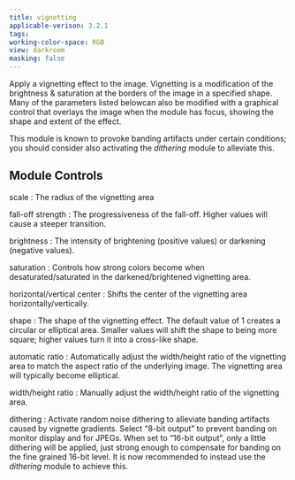 ```yaml
---
title: vignetting
applicable-verison: 3.2.1
tags: 
working-color-space: RGB
view: darkroom
masking: false
---
```


Apply a vignetting effect to the image. Vignetting is a modification of the brightness & saturation at the borders of the image in a specified shape. Many of the parameters listed belowcan also be modified with a graphical control that overlays the image when the module has focus, showing the shape and extent of the effect.

This module is known to provoke banding artifacts under certain conditions; you should consider also activating the _dithering_ module to alleviate this.

## Module Controls

scale
: The radius of the vignetting area

fall-off strength
: The progressiveness of the fall-off. Higher values will cause a steeper transition.

brightness
: The intensity of brightening (positive values) or darkening (negative values).

saturation
: Controls how strong colors become when desaturated/saturated in the darkened/brightened vignetting area.

horizontal/vertical center
: Shifts the center of the vignetting area horizontally/vertically.

shape
: The shape of the vignetting effect. The default value of 1 creates a circular or elliptical area. Smaller values will shift the shape to being more square; higher values turn it into a cross-like shape.

automatic ratio
: Automatically adjust the width/height ratio of the vignetting area to match the aspect ratio of the underlying image. The vignetting area will typically become elliptical.

width/height ratio
: Manually adjust the width/height ratio of the vignetting area.

dithering
: Activate random noise dithering to alleviate banding artifacts caused by vignette gradients. Select “8-bit output” to prevent banding on monitor display and for JPEGs. When set to “16-bit output”, only a little dithering will be applied, just strong enough to compensate for banding on the fine grained 16-bit level. It is now recommended to instead use the _dithering_ module to achieve this.